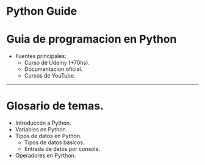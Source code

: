 # Python Guide
# Guia de programacion en Python
  - Fuentes principales:
      + Curso de Udemy (+70hs).
      + Documentacion oficial.
      + Cursos de YouTube.
---

# Glosario de temas.

- Introduccón a Python.
- Variables en Python.
- Tipos de datos en Python.
    + Tipos de datos básicos.
    + Entrada de datos por consola.
- Operadores en Pyrthon.
